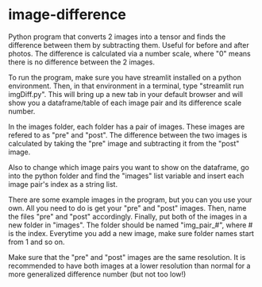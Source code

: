 # image-difference
Python program that converts 2 images into a tensor and finds the difference between them by subtracting them. Useful for before and after photos. The difference is calculated via a number scale, where "0" means there is no difference between the 2 images. 

To run the program, make sure you have streamlit installed on a python environment. Then, in that environment in a terminal, type "streamlit run imgDiff.py". This will bring up a new tab in your default browser and will show you a dataframe/table of each image pair and its difference scale number. 

In the images folder, each folder has a pair of images. These images are refered to as "pre" and "post". The difference between the two images is calculated by taking the "pre" image and subtracting it from the "post" image. 

Also to change which image pairs you want to show on the dataframe, go into the python folder and find the "images" list variable and insert each image pair's index as a string list.

There are some example images in the program, but you can you use your own. All you need to do is get your "pre" and "post" images. Then, name the files "pre" and "post" accordingly. Finally, put both of the images in a new folder in "images". The folder should be named "img_pair_#", where # is the index. Everytime you add a new image, make sure folder names start from 1 and so on.

Make sure that the "pre" and "post" images are the same resolution. It is recommended to have both images at a lower resolution than normal for a more generalized difference number (but not too low!)
